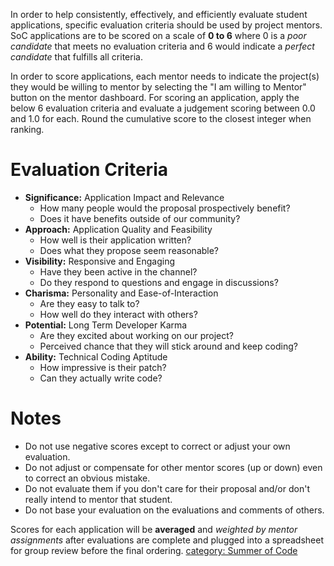 In order to help consistently, effectively, and efficiently evaluate
student applications, specific evaluation criteria should be used by
project mentors. SoC applications are to be scored on a scale of **0 to
6** where 0 is a *poor candidate* that meets no evaluation criteria and
6 would indicate a *perfect candidate* that fulfills all criteria.

In order to score applications, each mentor needs to indicate the
project(s) they would be willing to mentor by selecting the "I am
willing to Mentor" button on the mentor dashboard. For scoring an
application, apply the below 6 evaluation criteria and evaluate a
judgement scoring between 0.0 and 1.0 for each. Round the cumulative
score to the closest integer when ranking.

# Evaluation Criteria

-   **Significance:** Application Impact and Relevance
    -   How many people would the proposal prospectively benefit?
    -   Does it have benefits outside of our community?
-   **Approach:** Application Quality and Feasibility
    -   How well is their application written?
    -   Does what they propose seem reasonable?
-   **Visibility:** Responsive and Engaging
    -   Have they been active in the channel?
    -   Do they respond to questions and engage in discussions?
-   **Charisma:** Personality and Ease-of-Interaction
    -   Are they easy to talk to?
    -   How well do they interact with others?
-   **Potential:** Long Term Developer Karma
    -   Are they excited about working on our project?
    -   Perceived chance that they will stick around and keep coding?
-   **Ability:** Technical Coding Aptitude
    -   How impressive is their patch?
    -   Can they actually write code?

# Notes

-   Do not use negative scores except to correct or adjust your own
    evaluation.
-   Do not adjust or compensate for other mentor scores (up or down)
    even to correct an obvious mistake.
-   Do not evaluate them if you don't care for their proposal and/or
    don't really intend to mentor that student.
-   Do not base your evaluation on the evaluations and comments of
    others.

Scores for each application will be **averaged** and *weighted by mentor
assignments* after evaluations are complete and plugged into a
spreadsheet for group review before the final ordering. [category:
Summer of Code](category:_Summer_of_Code.md)
